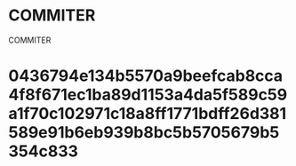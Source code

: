 # COMMITER
COMMITER






# 0436794e134b5570a9beefcab8cca4f8f671ec1ba89d1153a4da5f589c59a1f70c102971c18a8ff1771bdff26d381589e91b6eb939b8bc5b5705679b5354c833
